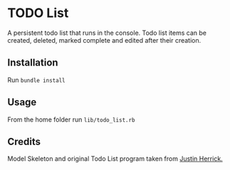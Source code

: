 # TODO List

A persistent todo list that runs in the console. Todo list items can be created, deleted, marked complete and edited after their creation.

## Installation

Run `bundle install`

## Usage

From the home folder run `lib/todo_list.rb`

## Credits

Model Skeleton and original Todo List program taken from <a href="https://github.com/jah2488">Justin Herrick.</a>
